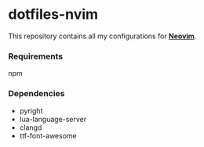 # dotfiles-nvim
This repository contains all my configurations for [**Neovim**](https://neovim.io).

### Requirements
npm

### Dependencies
- pyright
- lua-language-server
- clangd
- ttf-font-awesome
